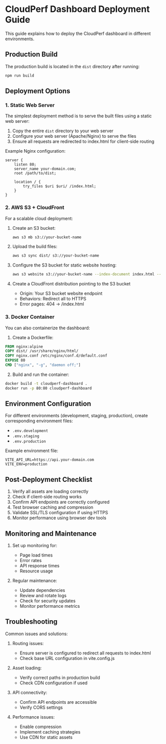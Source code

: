 # CloudPerf Dashboard Deployment Guide

This guide explains how to deploy the CloudPerf dashboard in different environments.

## Production Build

The production build is located in the `dist` directory after running:
```bash
npm run build
```

## Deployment Options

### 1. Static Web Server

The simplest deployment method is to serve the built files using a static web server:

1. Copy the entire `dist` directory to your web server
2. Configure your web server (Apache/Nginx) to serve the files
3. Ensure all requests are redirected to index.html for client-side routing

Example Nginx configuration:
```nginx
server {
    listen 80;
    server_name your-domain.com;
    root /path/to/dist;
    
    location / {
        try_files $uri $uri/ /index.html;
    }
}
```

### 2. AWS S3 + CloudFront

For a scalable cloud deployment:

1. Create an S3 bucket:
   ```bash
   aws s3 mb s3://your-bucket-name
   ```

2. Upload the build files:
   ```bash
   aws s3 sync dist/ s3://your-bucket-name
   ```

3. Configure the S3 bucket for static website hosting:
   ```bash
   aws s3 website s3://your-bucket-name --index-document index.html --error-document index.html
   ```

4. Create a CloudFront distribution pointing to the S3 bucket
   - Origin: Your S3 bucket website endpoint
   - Behaviors: Redirect all to HTTPS
   - Error pages: 404 -> /index.html

### 3. Docker Container

You can also containerize the dashboard:

1. Create a Dockerfile:
```dockerfile
FROM nginx:alpine
COPY dist/ /usr/share/nginx/html/
COPY nginx.conf /etc/nginx/conf.d/default.conf
EXPOSE 80
CMD ["nginx", "-g", "daemon off;"]
```

2. Build and run the container:
```bash
docker build -t cloudperf-dashboard .
docker run -p 80:80 cloudperf-dashboard
```

## Environment Configuration

For different environments (development, staging, production), create corresponding environment files:

- `.env.development`
- `.env.staging`
- `.env.production`

Example environment file:
```env
VITE_API_URL=https://api.your-domain.com
VITE_ENV=production
```

## Post-Deployment Checklist

1. Verify all assets are loading correctly
2. Check if client-side routing works
3. Confirm API endpoints are correctly configured
4. Test browser caching and compression
5. Validate SSL/TLS configuration if using HTTPS
6. Monitor performance using browser dev tools

## Monitoring and Maintenance

1. Set up monitoring for:
   - Page load times
   - Error rates
   - API response times
   - Resource usage

2. Regular maintenance:
   - Update dependencies
   - Review and rotate logs
   - Check for security updates
   - Monitor performance metrics

## Troubleshooting

Common issues and solutions:

1. Routing issues:
   - Ensure server is configured to redirect all requests to index.html
   - Check base URL configuration in vite.config.js

2. Asset loading:
   - Verify correct paths in production build
   - Check CDN configuration if used

3. API connectivity:
   - Confirm API endpoints are accessible
   - Verify CORS settings

4. Performance issues:
   - Enable compression
   - Implement caching strategies
   - Use CDN for static assets
